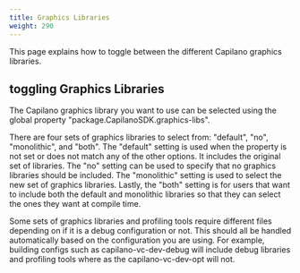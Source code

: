 ```yaml
---
title: Graphics Libraries
weight: 290
---
```


This page explains how to toggle between the different Capilano graphics libraries.

<a name="Section1"></a>
## toggling Graphics Libraries ##

The Capilano graphics library you want to use can be selected using the global property &quot;package.CapilanoSDK.graphics-libs&quot;.

There are four sets of graphics libraries to select from: &quot;default&quot;, &quot;no&quot;, &quot;monolithic&quot;, and &quot;both&quot;.
The &quot;default&quot; setting is used when the property is not set or does not match any of the other options.
It includes the original set of libraries. The &quot;no&quot; setting can be used to specify that no graphics libraries should be included.
The &quot;monolithic&quot; setting is used to select the new set of graphics libraries.
Lastly, the &quot;both&quot; setting is for users that want to include both the default and monolithic libraries so that they can select the ones they want at compile time.

Some sets of graphics libraries and profiling tools require different files depending on if it is a debug configuration or not.
This should all be handled automatically based on the configuration you are using.
For example, building configs such as capilano-vc-dev-debug will include debug libraries and profiling tools where as the capilano-vc-dev-opt will not.


